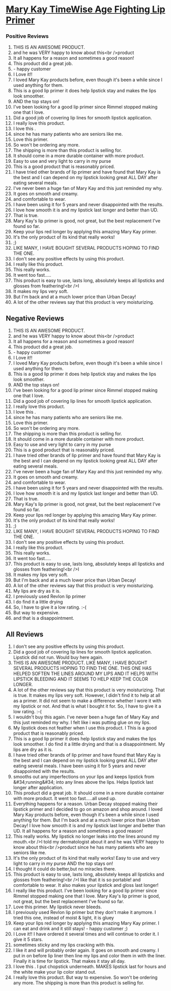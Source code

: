 # [Mary Kay TimeWise Age Fighting Lip Primer](https://products.checkmycream.com/products/Mary-Kay-TimeWise-Age-Fighting-Lip-Primer.html)

### Positive Reviews

<ol>
      <li>THIS IS AN AWESOME PRODUCT.</li>
      <li>and he was VERY happy to know about this&lt;br /&gt;product</li>
      <li>It all happens for a reason and sometimes a good reason!</li>
      <li>This product did a great job.  </li>
      <li>- happy customer</li>
      <li>I Love it!!</li>
      <li>I loved Mary Kay products before, even though it&#x27;s been a while since I used anything for them.</li>
      <li>This is a good lip primer it does help lipstick stay and makes the lips look smoother.  </li>
      <li>AND the top stays on!</li>
      <li>I&#x27;ve been looking for a good lip primer since Rimmel stopped making one that I love.  </li>
      <li>Did a good job of covering lip lines for smooth lipstick application.</li>
      <li>I really love this product.</li>
      <li>I love this .</li>
      <li>since he has many patients who are seniors like me.</li>
      <li>Love this primer.  </li>
      <li>So won&#x27;t be ordering any more.</li>
      <li>The shipping is more than this product is selling for.</li>
      <li>It should come in a more durable container with more product.  </li>
      <li>Easy to use and very light to carry in my purse</li>
      <li>This is a good product that is reasonably priced.</li>
      <li>I have tried other brands of lip primer and have found that Mary Kay is the best and I can depend on my lipstick looking great ALL DAY after eating several meals.  </li>
      <li>I&#x27;ve never been a huge fan of Mary Kay and this just reminded my why.</li>
      <li>It goes on smooth and creamy.</li>
      <li>and comfortable to wear.  </li>
      <li>I have been using it for 5 years and never disappointed with the results.</li>
      <li>I love how smooth it is and my lipstick last longer and better than UD.</li>
      <li>That is true.</li>
      <li>Mary Kay&#x27;s lip primer is good, not great, but the best replacement I&#x27;ve found so far.</li>
      <li>Keep your lips red longer by applying this amazing Mary Kay primer.</li>
      <li>It&#x27;s the only product of its kind that really works!  </li>
      <li>;)</li>
      <li>LIKE MANY, I HAVE BOUGHT SEVERAL PRODUCTS HOPING TO FIND THE ONE.</li>
      <li>I don&#x27;t see any positive effects by using this product.</li>
      <li>I really like this product.  </li>
      <li>This really works.</li>
      <li>It went too fast.....</li>
      <li>This product is easy to use, lasts long, absolutely keeps all lipsticks and glosses from feathering!&lt;br /&gt;I</li>
      <li>It makes my lips very soft.</li>
      <li>But I&#x27;m back and at a much lower price than Urban Decay!</li>
      <li>A lot of the other reviews say that this product is very moisturizing.</li>
</ol>


<h2>Negative Reviews</h2>
<ol>
<li> THIS IS AN AWESOME PRODUCT.</li>
<li> and he was VERY happy to know about this&lt;br /&gt;product</li>
<li> It all happens for a reason and sometimes a good reason!</li>
<li> This product did a great job.  </li>
<li> - happy customer</li>
<li> I Love it!!</li>
<li> I loved Mary Kay products before, even though it&#x27;s been a while since I used anything for them.</li>
<li> This is a good lip primer it does help lipstick stay and makes the lips look smoother.  </li>
<li> AND the top stays on!</li>
<li> I&#x27;ve been looking for a good lip primer since Rimmel stopped making one that I love.  </li>
<li> Did a good job of covering lip lines for smooth lipstick application.</li>
<li> I really love this product.</li>
<li> I love this .</li>
<li> since he has many patients who are seniors like me.</li>
<li> Love this primer.  </li>
<li> So won&#x27;t be ordering any more.</li>
<li> The shipping is more than this product is selling for.</li>
<li> It should come in a more durable container with more product.  </li>
<li> Easy to use and very light to carry in my purse</li>
<li> This is a good product that is reasonably priced.</li>
<li> I have tried other brands of lip primer and have found that Mary Kay is the best and I can depend on my lipstick looking great ALL DAY after eating several meals.  </li>
<li> I&#x27;ve never been a huge fan of Mary Kay and this just reminded my why.</li>
<li> It goes on smooth and creamy.</li>
<li> and comfortable to wear.  </li>
<li> I have been using it for 5 years and never disappointed with the results.</li>
<li> I love how smooth it is and my lipstick last longer and better than UD.</li>
<li> That is true.</li>
<li> Mary Kay&#x27;s lip primer is good, not great, but the best replacement I&#x27;ve found so far.</li>
<li> Keep your lips red longer by applying this amazing Mary Kay primer.</li>
<li> It&#x27;s the only product of its kind that really works!  </li>
<li> ;)</li>
<li> LIKE MANY, I HAVE BOUGHT SEVERAL PRODUCTS HOPING TO FIND THE ONE.</li>
<li> I don&#x27;t see any positive effects by using this product.</li>
<li> I really like this product.  </li>
<li> This really works.</li>
<li> It went too fast.....</li>
<li> This product is easy to use, lasts long, absolutely keeps all lipsticks and glosses from feathering!&lt;br /&gt;I</li>
<li> It makes my lips very soft.</li>
<li> But I&#x27;m back and at a much lower price than Urban Decay!</li>
<li> A lot of the other reviews say that this product is very moisturizing.</li>
<li> My lips are dry as it is.</li>
<li> I previously used Revlon lip primer</li>
<li> I do find it a little drying</li>
<li> So, I have to give it a low rating. :-(</li>
<li> But way to expensive.</li>
<li> and that is a disappointment.  </li>
</ol>

<h2>All Reviews</h2>

<ol>
    <li> I don&#x27;t see any positive effects by using this product.</li>
    <li> Did a good job of covering lip lines for smooth lipstick application. Lipstick did not run. Would buy here again.</li>
    <li> THIS IS AN AWESOME PRODUCT. LIKE MANY, I HAVE BOUGHT SEVERAL PRODUCTS HOPING TO FIND THE ONE. THIS ONE HAS HELPED SOFTEN THE LINES AROUND MY LIPS AND IT HELPS WITH LIPSTICK BLEEDING AND IT SEEMS TO HELP KEEP THE COLOR LONGER.</li>
    <li> A lot of the other reviews say that this product is very moisturizing. That is true. It makes my lips very soft. However, I didn&#x27;t find it to help at all as a primer. It did not seem to make a difference whether I wore it with my lipstick or not. And that is what I bought it for. So, I have to give it a low rating. :-(</li>
    <li> I wouldn&#x27;t buy this again. I&#x27;ve never been a huge fan of Mary Kay and this just reminded my why. I felt like i was putting glue on my lips.</li>
    <li> My lipstick does not feather when I use this product. I  This is a good product that is reasonably priced.</li>
    <li> This is a good lip primer it does help lipstick stay and makes the lips look smoother.  I do find it a little drying and that is a disappointment.  My lips are dry as it is.</li>
    <li> I have tried other brands of lip primer and have found that Mary Kay is the best and I can depend on my lipstick looking great ALL DAY after eating several meals.  I have been using it for 5 years and never disappointed with the results.</li>
    <li> smooths out any imperfections on your lips and keeps lipstick from &amp;#34;running&amp;#34; into any lines above the lips.  Helps lipstick last longer after application.</li>
    <li> This product did a great job.  It should come in a more durable container with more product.  It went too fast.....all used up.</li>
    <li> Everything happens for a reason. Urban Decay stopped making their lipstick primer and I decided to go on amazon and shop around. I loved Mary Kay products before, even though it&#x27;s been a while since I used anything for them. But I&#x27;m back and at a much lower price than Urban Decay! I love how smooth it is and my lipstick last longer and better than UD. It all happens for a reason and sometimes a good reason!</li>
    <li> This really works. My lipstick no longer leaks into the lines around my mouth.&lt;br /&gt;I told my dermatologist about it and he was VERY happy to know about this&lt;br /&gt;product since he has many patients who are seniors like me.</li>
    <li> It&#x27;s the only product of its kind that really works!  Easy to use and very light to carry in my purse AND the top stays on!</li>
    <li> I thought it could do better,but no miracles there.</li>
    <li> This product is easy to use, lasts long, absolutely keeps all lipsticks and glosses from feathering!&lt;br /&gt;I like that it is so portable! and comfortable to wear.  It also makes your lipstick and gloss last longer!</li>
    <li> I really like this product.  I&#x27;ve been looking for a good lip primer since Rimmel stopped making one that I love.  Mary Kay&#x27;s lip primer is good, not great, but the best replacement I&#x27;ve found so far.</li>
    <li> Love this primer.  My lipstick never bleeds.</li>
    <li> I previously used Revlon lip primer but they don&#x27;t make it anymore.  I tried this one, instead of moist &amp; light, it is gluey</li>
    <li> Keep your lips red longer by applying this amazing Mary Kay primer. I can eat and drink and it still stays! - happy customer ;)</li>
    <li> I Love it!! I have ordered it several times and will continue to order it. I give it 5 stars.</li>
    <li> sometimes sticky and my lips cracking with this.</li>
    <li> I like it and will probably order again. It goes on smooth and creamy. I put in on before lip liner then line my lips and color them in with the liner. Finally it is time for lipstick. That makes it stay all day.</li>
    <li> I love this . I put chopstick underneath. MAKES lipstick last for hours and the white make your lip color stand out.</li>
    <li> I really love this product. But way to expensive. So won&#x27;t be ordering any more. The shipping is more than this product is selling for.</li>
</ol>




